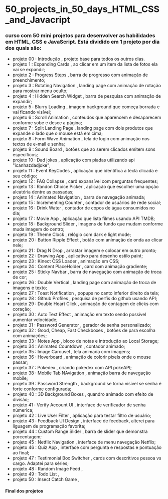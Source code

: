 # 50_projects_in_50_days_HTML_CSS_and_Javacript
### curso com 50 mini projetos para desenvolver as habilidades em HTML, CSS e JavaScript. Está dividido em 1 projeto por dia dos quais são:

- projeto 00 : Introdução , projeto base para todos os outros dias.
- projeto 1 : Expanding Cards , ao clicar em um item da lista de fotos ela vai se expandir;
- projeto 2 : Progress Steps , barra de progresso com animação de preenchimento;
- projeto 3 : Rotating Navigation , landing page com animação de rotação para mostrar menu oculto;
- projeto 4 : Hidden Search Widget , barra de pesquisa com animação de expandir;
- projeto 5 : Blurry Loading , imagem background que começa borrada e vai ficando visível;
- projeto 6 : Scroll Animation , conteudos que aparencem e desaparecem conforme sobe e desce a página;
- projeto 7 : Split Landing Page , landing page com dois produtos que expande o lado que o mouse está em cima;
- projeto 8 : Form Wave Animation , tela de login com animação nos textos de e-mail e senha;
- projeto 9 : Sound Board , botões que ao serem clicados emitem sons especificos;
- projeto 10 : Dad jokes , aplicação com piadas utilizando api "icanhazdadjoke";
- projeto 11 : Event KeyCodes , aplicação que identifica a tecla clicada e seu código;
- projeto 12 : FAQ  Collapse , card expansível com perguntas frequentes;
- projeto 13 : Randon Choice Picker , aplicação que escolher uma opção aleatória dentre as passadas;
- projeto 14 : Animated Navigation , barra de navegação animada;
- projeto 15 : Incrementing Counter ,  contador de usuários de rede social;
- projeto 16 : Drink Water , contador de copos de água consumidos no dia;
- projeto 17 : Movie App , aplicação que lista filmes usando API TMDB;
- projeto 18 : Background Slider , imagens de fundo que mudam conforme muda imagem do centro;
- projeto 19 : Theme Clock , relógio com dark e light mode;
- projeto 20 : Button Ripple Effect , botão com animação de onda ao clicar nele;
- projeto 21 : Drag N Drop , arrastar imagem e colocar em outro pronto;
- projeto 22 : Drawing App , aplicativo para desenho estilo paint;
- projeto 23 : Kinect CSS Loader , animação em CSS;
- projeto 24 : Content PlaceHolder ,  card com animação gradiente;
- projeto 25 : Sticky Navbar , barra de navegação com animação de troca de cor;
- projeto 26 : Double Vertical , landing page com animação de troca de imagens e texto;
- projeto 27 : Toast Notification , popups no canto inferior direito da tela;
- projeto 28 : Github Profiles , pesquisa de perfis do github usando API;
- projeto 29 : Double Heart Click , animação de contagem de clicks com coração;
- projeto 30 : Auto Text Effect , animação em texto sendo possível aumentar velocidade;
- projeto 31 : Password Generator , gerador de senha personalizado;
- projeto 32 : Good, Cheap, Fast Checkboxes , botôes de para escolha com animações;
- projeto 33 : Notes App , bloco de notas e introdução ao Local Storage;
- projeto 34 :  Animated Countdown , contador animado;
- projeto 35 : Image Carousel , tela animada com imagens;
- projeto 36 : Hoverboard , animação de colorir pixels onde o mouse passar;
- projeto 37 : Pokedex , criando pokedex com API pokeAPI;
- projeto 38 : Mobile Tab NAvigation , animação barra de navegação mobile;
- projeto 39 : Password Strength , background se torna visível se senha é forte conforme configurada;
- projeto 40 : 3D Background Boxes , quandro animado com efeito de divisão;
- projeto 41 : Verify Account UI , interface de verificador de senha númerica; 
- projeto 42 : Live User Filter , aplicação para testar filtro de usuário;
- projeto 43 : Feedback UI Design , interface de feedback, alterei para liguagem de programação favorita;
- projeto 44 : Custom Range Slider , barra de slider que demonstra porcentagem;
- projeto 45 : Netflix Navigation , interface de menu navegação Netflix;
- projeto 46 : Quiz App , interface com pergunta e respostas e pontuação ao final;
- projeto 47 : Testimonial Box Switcher , cards com descritivos pessoa vs cargo. Adaptei para séries;
- projeto 48 : Random Image Feed , 
- projeto 49 : Todo List , 
- projeto 50 : Insect Catch Game , 

#### Final dos projetos
